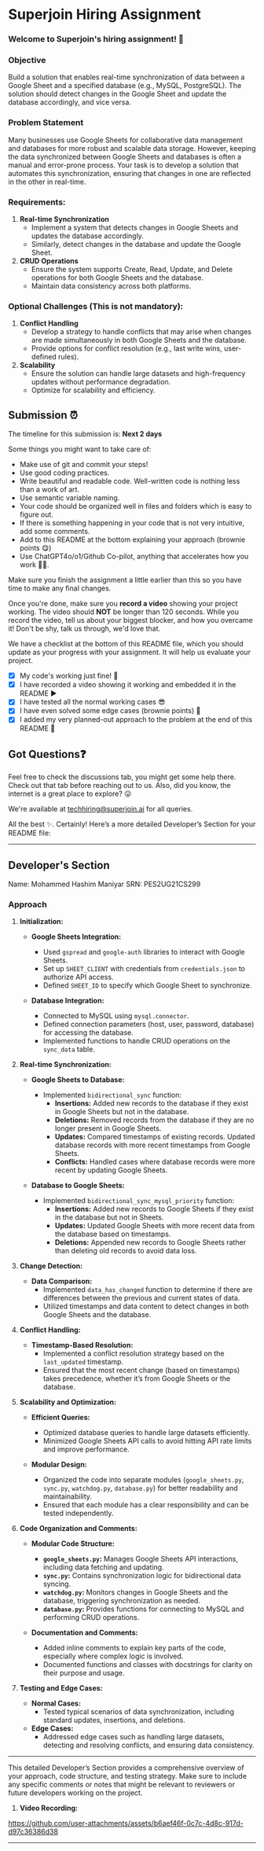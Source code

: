 # Superjoin Hiring Assignment

### Welcome to Superjoin's hiring assignment! 🚀

### Objective
Build a solution that enables real-time synchronization of data between a Google Sheet and a specified database (e.g., MySQL, PostgreSQL). The solution should detect changes in the Google Sheet and update the database accordingly, and vice versa.

### Problem Statement
Many businesses use Google Sheets for collaborative data management and databases for more robust and scalable data storage. However, keeping the data synchronized between Google Sheets and databases is often a manual and error-prone process. Your task is to develop a solution that automates this synchronization, ensuring that changes in one are reflected in the other in real-time.

### Requirements:
1. **Real-time Synchronization**
   - Implement a system that detects changes in Google Sheets and updates the database accordingly.
   - Similarly, detect changes in the database and update the Google Sheet.
2. **CRUD Operations**
   - Ensure the system supports Create, Read, Update, and Delete operations for both Google Sheets and the database.
   - Maintain data consistency across both platforms.

### Optional Challenges (This is not mandatory):
1. **Conflict Handling**
   - Develop a strategy to handle conflicts that may arise when changes are made simultaneously in both Google Sheets and the database.
   - Provide options for conflict resolution (e.g., last write wins, user-defined rules).
2. **Scalability**
   - Ensure the solution can handle large datasets and high-frequency updates without performance degradation.
   - Optimize for scalability and efficiency.

## Submission ⏰
The timeline for this submission is: **Next 2 days**

Some things you might want to take care of:
- Make use of git and commit your steps!
- Use good coding practices.
- Write beautiful and readable code. Well-written code is nothing less than a work of art.
- Use semantic variable naming.
- Your code should be organized well in files and folders which is easy to figure out.
- If there is something happening in your code that is not very intuitive, add some comments.
- Add to this README at the bottom explaining your approach (brownie points 😋)
- Use ChatGPT4o/o1/Github Co-pilot, anything that accelerates how you work 💪🏽. 

Make sure you finish the assignment a little earlier than this so you have time to make any final changes.

Once you're done, make sure you **record a video** showing your project working. The video should **NOT** be longer than 120 seconds. While you record the video, tell us about your biggest blocker, and how you overcame it! Don't be shy, talk us through, we'd love that.

We have a checklist at the bottom of this README file, which you should update as your progress with your assignment. It will help us evaluate your project.

- [x] My code's working just fine! 🥳
- [x] I have recorded a video showing it working and embedded it in the README ▶️
- [x] I have tested all the normal working cases 😎
- [x] I have even solved some edge cases (brownie points) 💪
- [x] I added my very planned-out approach to the problem at the end of this README 📜

## Got Questions❓
Feel free to check the discussions tab, you might get some help there. Check out that tab before reaching out to us. Also, did you know, the internet is a great place to explore? 😛

We're available at techhiring@superjoin.ai for all queries. 

All the best ✨.
Certainly! Here’s a more detailed Developer’s Section for your README file:

---

## Developer's Section
Name: Mohammed Hashim Maniyar
SRN: PES2UG21CS299
### Approach

1. **Initialization:**
   - **Google Sheets Integration:**
     - Used `gspread` and `google-auth` libraries to interact with Google Sheets.
     - Set up `SHEET_CLIENT` with credentials from `credentials.json` to authorize API access.
     - Defined `SHEET_ID` to specify which Google Sheet to synchronize.

   - **Database Integration:**
     - Connected to MySQL using `mysql.connector`.
     - Defined connection parameters (host, user, password, database) for accessing the database.
     - Implemented functions to handle CRUD operations on the `sync_data` table.

2. **Real-time Synchronization:**
   - **Google Sheets to Database:**
     - Implemented `bidirectional_sync` function:
       - **Insertions:** Added new records to the database if they exist in Google Sheets but not in the database.
       - **Deletions:** Removed records from the database if they are no longer present in Google Sheets.
       - **Updates:** Compared timestamps of existing records. Updated database records with more recent timestamps from Google Sheets.
       - **Conflicts:** Handled cases where database records were more recent by updating Google Sheets.

   - **Database to Google Sheets:**
     - Implemented `bidirectional_sync_mysql_priority` function:
       - **Insertions:** Added new records to Google Sheets if they exist in the database but not in Sheets.
       - **Updates:** Updated Google Sheets with more recent data from the database based on timestamps.
       - **Deletions:** Appended new records to Google Sheets rather than deleting old records to avoid data loss.

3. **Change Detection:**
   - **Data Comparison:**
     - Implemented `data_has_changed` function to determine if there are differences between the previous and current states of data.
     - Utilized timestamps and data content to detect changes in both Google Sheets and the database.

4. **Conflict Handling:**
   - **Timestamp-Based Resolution:**
     - Implemented a conflict resolution strategy based on the `last_updated` timestamp.
     - Ensured that the most recent change (based on timestamps) takes precedence, whether it’s from Google Sheets or the database.

5. **Scalability and Optimization:**
   - **Efficient Queries:**
     - Optimized database queries to handle large datasets efficiently.
     - Minimized Google Sheets API calls to avoid hitting API rate limits and improve performance.

   - **Modular Design:**
     - Organized the code into separate modules (`google_sheets.py`, `sync.py`, `watchdog.py`, `database.py`) for better readability and maintainability.
     - Ensured that each module has a clear responsibility and can be tested independently.

6. **Code Organization and Comments:**
   - **Modular Code Structure:**
     - **`google_sheets.py`:** Manages Google Sheets API interactions, including data fetching and updating.
     - **`sync.py`:** Contains synchronization logic for bidirectional data syncing.
     - **`watchdog.py`:** Monitors changes in Google Sheets and the database, triggering synchronization as needed.
     - **`database.py`:** Provides functions for connecting to MySQL and performing CRUD operations.

   - **Documentation and Comments:**
     - Added inline comments to explain key parts of the code, especially where complex logic is involved.
     - Documented functions and classes with docstrings for clarity on their purpose and usage.

7. **Testing and Edge Cases:**
   - **Normal Cases:**
     - Tested typical scenarios of data synchronization, including standard updates, insertions, and deletions.
   - **Edge Cases:**
     - Addressed edge cases such as handling large datasets, detecting and resolving conflicts, and ensuring data consistency.

---

This detailed Developer’s Section provides a comprehensive overview of your approach, code structure, and testing strategy. Make sure to include any specific comments or notes that might be relevant to reviewers or future developers working on the project.
1. **Video Recording:**
   


https://github.com/user-attachments/assets/b6aef46f-0c7c-4d8c-917d-d97c36386d38





---


